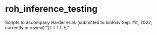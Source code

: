 # roh_inference_testing
Scripts to accompany Harder et al. (submitted to bioRxiv Sep. ##, 2022; currently in review)
"[T I T L E]"

